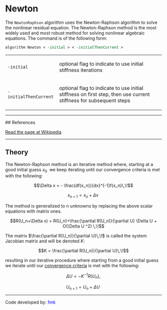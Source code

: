 # Newton

The `NewtonRaphson` algorithm uses the Newton-Raphson algorithm to solve the
nonlinear residual equation. The Newton-Raphson method is the most widely used
and most robust method for solving nonlinear algebraic equations. The command
is of the following form:

```tcl
algorithm Newton < -initial > < -initialThenCurrent >
```

<table>
<tbody>
<tr class="odd">
<td><p><code class="parameter-table-flag">-initial</code></p></td>
<td><p>optional flag to indicate to use initial stiffness
iterations</p></td>
</tr>
<tr class="even">
<td><p><code class="parameter-table-flag">-initialThenCurrent</code></p></td>
<td><p>optional flag to indicate to use initial stiffness on first step,
then use current stiffness for subsequent steps</p></td>
</tr>
</tbody>
</table>
<hr />
## References
<p><a href="http://en.wikipedia.org/wiki/Newton%27s_method">Read the
page at Wikipedia</a></p>
<hr />

## Theory

The Newton-Raphson method is an iterative method where, starting at
a good initial guess $x_0\,\!$ we keep iterating
until our convergence criteria is met with the following:

$$\Delta x = - \frac{df(x_n)}{dx}^{-1}f(x_n)\,\!$$



$$ x_{n+1} = x_n + \Delta x\,\!$$


<p>The method is generalized to n unknowns by replacing the above scalar
equations with matrix ones.</p>

$$R(U_n+\Delta x) = R(U_n)+\frac{\partial R(U_n)}{\partial U}
\Delta U + O(\Delta U ^2) \,\!$$


The matrix $\frac{\partial R(U_n)}{\partial
U}\,\!$ is called the system Jacobian matrix and will be
denoted $K$:

$$K = \frac{\partial R(U_n)}{\partial U}\,\!$$


<p>resulting in our iterative procedure where starting from a good
initial guess we iterate until our <a href="Test_Command"
title="wikilink"> convergence criteria</a> is met with the
following:</p>

$$ \Delta U = - K^{-1}R(U_n),\!$$



$$ U_{n+1} = U_n + \Delta U\,\!$$


<hr />
<p>Code developed by: <span style="color:blue"> fmk
</span></p>

